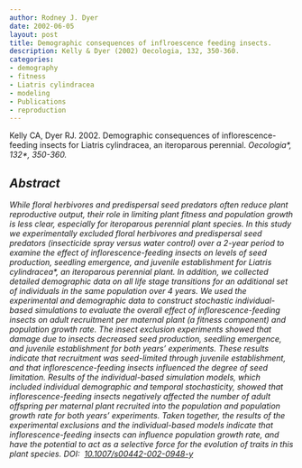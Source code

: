 ```yaml
---
author: Rodney J. Dyer
date: 2002-06-05
layout: post
title: Demographic consequences of inflroescence feeding insects.
description: Kelly & Dyer (2002) Oecologia, 132, 350-360.
categories: 
- demography
- fitness
- Liatris cylindracea
- modeling
- Publications
- reproduction
---
```

Kelly CA, Dyer RJ. 2002. Demographic consequences of inflorescence-feeding insects for Liatris cylindracea, an iteroparous perennial. <i>Oecologia*, <i>*132**, 350-360.
## Abstract
While floral herbivores and predispersal seed predators often reduce plant reproductive output, their role in limiting plant fitness and population growth is less clear, especially for iteroparous perennial plant species. In this study we experimentally excluded floral herbivores and predispersal seed predators (insecticide spray versus water control) over a 2-year period to examine the effect of inflorescence-feeding insects on levels of seed production, seedling emergence, and juvenile establishment for <i>Liatris cylindracea*, an iteroparous perennial plant. In addition, we collected detailed demographic data on all life stage transitions for an additional set of individuals in the same population over 4 years. We used the experimental and demographic data to construct stochastic individual-based simulations to evaluate the overall effect of inflorescence-feeding insects on adult recruitment per maternal plant (a fitness component) and population growth rate. The insect exclusion experiments showed that damage due to insects decreased seed production, seedling emergence, and juvenile establishment for both years’ experiments. These results indicate that recruitment was seed-limited through juvenile establishment, and that inflorescence-feeding insects influenced the degree of seed limitation. Results of the individual-based simulation models, which included individual demographic and temporal stochasticity, showed that inflorescence-feeding insects negatively affected the number of adult offspring per maternal plant recruited into the population and population growth rate for both years’ experiments. Taken together, the results of the experimental exclusions and the individual-based models indicate that inflorescence-feeding insects can influence population growth rate, and have the potential to act as a selective force for the evolution of traits in this plant species.
DOI: 
[10.1007/s00442-002-0948-y](https://drive.google.com/open?id=0B0T81CzLjtfPNklRRXA5UUNpSTA&authuser=0)
